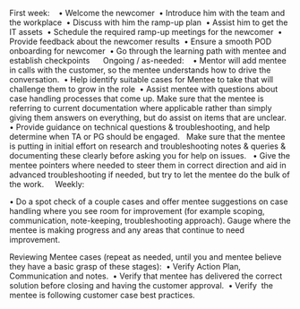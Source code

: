 First week: 
 
• Welcome the newcomer 
• Introduce him with the team and the workplace 
• Discuss with him the ramp-up plan 
• Assist him to get the IT assets 
• Schedule the required ramp-up meetings for the newcomer 
• Provide feedback about the newcomer results 
• Ensure a smooth POD onboarding for newcomer 
• Go through the learning path with mentee and establish checkpoints 
 
 
Ongoing / as-needed: 
 
• Mentor will add mentee in calls with the customer, so the mentee understands how to drive the conversation. 
• Help identify suitable cases for Mentee to take that will challenge them to grow in the role 
• Assist mentee with questions about case handling processes that come up. Make sure that the mentee is referring to current documentation where applicable rather than simply giving them answers on everything, but do assist on items that are unclear. 
• Provide guidance on technical questions & troubleshooting, and help determine when TA or PG should be engaged.  
Make sure that the mentee is putting in initial effort on research and troubleshooting notes & queries & documenting these clearly before asking you for help on issues.  
• Give the mentee pointers where needed to steer them in correct direction and aid in advanced troubleshooting if needed, but try to let the mentee do the bulk of the work. 
 
 Weekly: 

• Do a spot check of a couple cases and offer mentee suggestions on case handling where you see room for improvement (for example scoping, communication, note-keeping, troubleshooting approach). Gauge where the mentee is making progress and any areas that continue to need improvement.

Reviewing Mentee cases (repeat as needed, until you and mentee believe they have a basic grasp of these stages): 
• Verify Action Plan, Communication and notes. 
• Verify that mentee has delivered the correct solution before closing and having the customer approval. 
• Verify  the mentee is following customer case best practices. 
 
 
